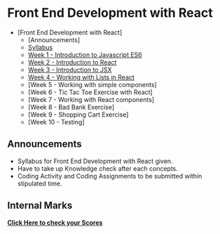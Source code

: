 # Front End Development with React

- [Front End Development with React]
  - [Announcements]
  - [Syllabus](./syllabus/Front%20end%20development%20with%20React.pdf)
  - [Week 1 - Introduction to Javascript ES6](./week_1/week_1.md)
  - [Week 2 - Introduction to React](./week_2/week_2.md)
  - [Week 3 - Introduction to JSX](./week_3/week3.md)
  - [Week 4 - Working with Lists in React](./week_4/week4.md)
  - [Week 5 - Working with simple components]
  - [Week 6 - Tic Tac Toe Exercise with React]
  - [Week 7 - Working with React components]
  - [Week 8 - Bad Bank Exercise]
  - [Week 9 - Shopping Cart Exercise]
  - [Week 10 - Testing]
 

## Announcements
- Syllabus for Front End Development with React given.
- Have to take up  Knowledge check after each concepts.
- Coding Activity and Coding Assignments to be submitted within stipulated time.

## Internal Marks
[**Click Here to check your Scores**](https://rathnavelsubramaniam.github.io/react_msccs_marks/)<br>



<!-- ## Pattern of the Test

| Section           | Questions    | Time    |
| ----------------- | ------------ | ------- |
| Programming Logic | 10 Questions | 15 Mins |
| Hands-On Coding   | 1 Question   | 15 Mins |
| Hands-On Coding   | 1 Questions  | 30 Mins | -->



